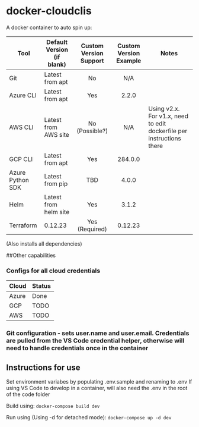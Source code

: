 # docker-cloudclis

A docker container to auto spin up:

| Tool             |  Default Version (if blank) | Custom Version Support | Custom Version Example | Notes
| ---------------- | --------------------------  | :--------------------: | :--------------------: | ----------- |
| Git              |  Latest from apt            | No                     | N/A                    |             |
| Azure CLI        |  Latest from apt            | Yes                    | 2.2.0                  |             |
| AWS CLI          |  Latest from AWS site       | No (Possible?)         | N/A                    |               Using v2.x. For v1.x, need to edit dockerfile per instructions there |
| GCP CLI          |  Latest from apt            | Yes                    | 284.0.0                |             |
| Azure Python SDK |  Latest from pip            | TBD                    | 4.0.0                  |             |
| Helm             |  Latest from helm site      | Yes                    | 3.1.2                  |             |
| Terraform        |  0.12.23                    | Yes (Required)         | 0.12.23                |             |

(Also installs all dependencies)

##Other capabilities
### Configs for all cloud credentials

| Cloud    |  Status  | 
| -------- | -------- |
| Azure    |  Done    |
| GCP      |  TODO    |
| AWS      |  TODO    |

### Git configuration - sets user.name and user.email. Credentials are pulled from the VS Code credential helper, otherwise will need to handle credentials once in the container

## Instructions for use
Set environment variabes by populating .env.sample and renaming to .env
If using VS Code to develop in a container, will also need the .env in the root of the code folder

Build using:
`docker-compose build dev`

Run using (Using -d for detached mode):
`docker-compose up -d dev`